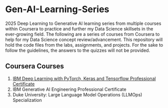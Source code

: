 # Gen-AI-Learning-Series
2025 Deep Learning to Generative AI learning series from multiple courses within Coursera to practice and further my Data Science skillsets in the ever-growing field. The following are a series of courses from Coursera to help for my Data Science concept review/advancement. This repository will hold the code files from the labs, assignments, and projects. For the sake to follow the guidelines, the answers to the quizzes will not be provided. 

## Coursera Courses 
1. [IBM Deep Learning with PyTorch, Keras and Tensorflow Professional Certificate](https://github.com/heejoon123/Gen-AI-Learning-Series/tree/main/IBM%20Deep%20Learning%20Professional%20Certificate)
2. IBM Generative AI Engineering Professional Certificate
3. Duke University: Large Language Model Operations (LLMOps) Specialization

